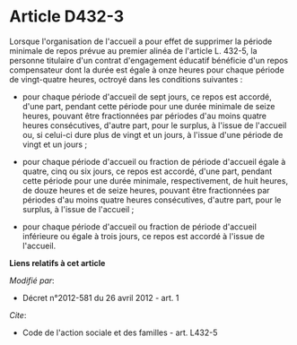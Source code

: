 # Article D432-3

Lorsque l'organisation de l'accueil a pour effet de supprimer la période minimale de repos prévue au premier alinéa de
l'article L. 432-5, la personne titulaire d'un contrat d'engagement éducatif bénéficie d'un repos compensateur dont la durée
est égale à onze heures pour chaque période de vingt-quatre heures, octroyé dans les conditions suivantes :

- pour chaque période d'accueil de sept jours, ce repos est accordé, d'une part, pendant cette période pour une durée
minimale de seize heures, pouvant être fractionnées par périodes d'au moins quatre heures consécutives, d'autre part, pour le
surplus, à l'issue de l'accueil ou, si celui-ci dure plus de vingt et un jours, à l'issue d'une période de vingt et un
jours ;

- pour chaque période d'accueil ou fraction de période d'accueil égale à quatre, cinq ou six jours, ce repos est accordé,
d'une part, pendant cette période pour une durée minimale, respectivement, de huit heures, de douze heures et de seize
heures, pouvant être fractionnées par périodes d'au moins quatre heures consécutives, d'autre part, pour le surplus, à
l'issue de l'accueil ;

- pour chaque période d'accueil ou fraction de période d'accueil inférieure ou égale à trois jours, ce repos est accordé à
l'issue de l'accueil.

**Liens relatifs à cet article**

_Modifié par_:

  - Décret n°2012-581 du 26 avril 2012 - art. 1

_Cite_:

  - Code de l'action sociale et des familles - art. L432-5
